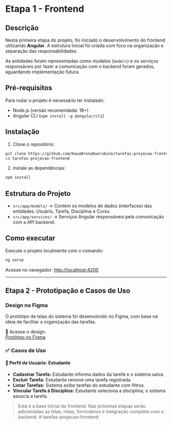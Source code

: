 # Etapa 1 - Frontend

## Descrição

Nesta primeira etapa do projeto, foi iniciado o desenvolvimento do frontend utilizando **Angular**. A estrutura inicial foi criada com foco na organização e separação das responsabilidades.

As entidades foram representadas como modelos (`models`) e os serviços responsáveis por fazer a comunicação com o backend foram gerados, aguardando implementação futura.

## Pré-requisitos

Para rodar o projeto é necessário ter instalado:

- Node.js (versão recomendada: 18+)
- Angular CLI (`npm install -g @angular/cli`)

## Instalação

1. Clone o repositório:

```bash
git clone https://github.com/KauaBrenoQuerubino/tarefas-projecao-frontend.git
cd tarefas-projecao-frontend
```

2. Instale as dependências:

```bash
npm install
```

## Estrutura do Projeto

- `src/app/models/` → Contém os modelos de dados (interfaces) das entidades: Usuário, Tarefa, Disciplina e Curso.
- `src/app/services/` → Serviços Angular responsáveis pela comunicação com a API backend.

## Como executar

Execute o projeto localmente com o comando:

```bash
ng serve
```

Acesse no navegador: [http://localhost:4200](http://localhost:4200)

---
## Etapa 2 - Prototipação e Casos de Uso

###  Design no Figma

O protótipo de telas do sistema foi desenvolvido no Figma, com base na ideia de facilitar a organização das tarefas.

🔗 Acesse o design:  
[ Protótipo no Figma](https://www.figma.com/design/ZD4IRkj7dlkTbNcE048tDu/TO-DO-LIST?node-id=0-1&t=L6qFahx4KQ1IRMtD-1)

### ✅ Casos de Uso

#### 👤 Perfil de Usuário: Estudante

- **Cadastrar Tarefa:** Estudante informa dados da tarefa e o sistema salva.
- **Excluir Tarefa:** Estudante remove uma tarefa registrada.
- **Listar Tarefas:** Sistema exibe tarefas do estudante com filtros.
- **Vincular Tarefa à Disciplina:** Estudante seleciona a disciplina; o sistema associa a tarefa.

> Esta é a base inicial do frontend. Nas próximas etapas serão adicionadas as telas, rotas, formulários e integração completa com o backend.
#   t a r e f a s - p r o j e c a o - f r o n t e n d  
 